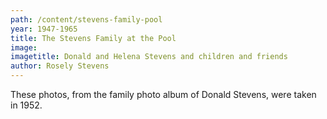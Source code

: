 ```yaml
---
path: /content/stevens-family-pool
year: 1947-1965
title: The Stevens Family at the Pool
image: 
imagetitle: Donald and Helena Stevens and children and friends
author: Rosely Stevens
---
```


These photos, from the family photo album of Donald Stevens, were taken in 1952.